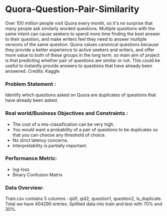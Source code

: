 # Quora-Question-Pair-Similarity


Over 100 million people visit Quora every month, so it's no surprise that many people ask similarly worded questions. Multiple questions with the same intent can cause seekers to spend more time finding the best answer to their question, and make writers feel they need to answer multiple versions of the same question. Quora values canonical questions because they provide a better experience to active seekers and writers, and offer more value to both of these groups in the long term.  so main aim of project is that predicting whether pair of questions are similar or not. This could be useful to instantly provide answers to questions that have already been answered.
Credits: Kaggle
### Problem Statement :
Identify which questions asked on Quora are duplicates of questions that have already been asked.

### Real world/Business Objectives and Constraints :
- The cost of a mis-classification can be very high.
- You would want a probability of a pair of questions to be duplicates so that you can choose any threshold of choice.
- No strict latency concerns.
- Interpretability is partially important.

### Performance Metric:
- log-loss 
- Binary Confusion Matrix

### Data Overview:
Train.csv contains 5 columns : qid1, qid2, question1, question2, is_duplicate. Total we have 404290 entries. Splitted data into train and test with 70% and 30%.


